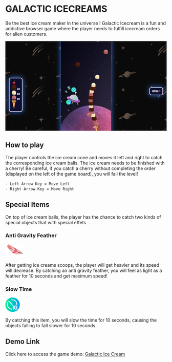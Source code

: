 # GALACTIC ICECREAMS

Be the best ice cream maker in the universe ! Galactic Icecream is a fun and addictive browser game where the player needs to fulfill icecream orders for alien customers.

![screenshot of the game](./screenshots/ingame.png)

## How to play

The player controls the ice cream cone and moves it left and right to catch the corresponding ice cream balls. 
The ice cream needs to be finished with a cherry! Be careful, if you catch a cherry without completing the order (displayed on the left of the game board), you will fail the level!

    - Left Arrow Key = Move Left
    - Right Arrow Key = Move Right

## Special Items

On top of ice cream balls, the player has the chance to catch two kinds of special objects that with special effets 

### Anti Gravity Feather


<img src="./img/feather.png" width="60"> 

After getting ice creams scoops, the player will get   heavier and its speed will decrease. By catching an anti gravity feather, you will feel as light as a feather for 10 seconds and get maximum speed!  

### Slow Time
<img src="./img/clock.png" width="45">

By catching this item, you will slow the time for 10 seconds, causing the objects falling to fall slower for 10 seconds. 

## Demo Link

Click here to access the game demo: [Galactic Ice Cream](https://3drine.github.io/oop-game-galactic-icecream/)